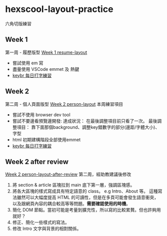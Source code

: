 # hexscool-layout-practice
六角切版練習

## Week 1
第一周 - 履歷版型
[Week 1 resume-layout](https://shunnnet.github.io/hexscool-layout-practice/%E7%AC%AC%E4%B8%80%E5%91%A8/resume.html)
- 嘗試使用 em 寫
- 盡量使用 VSCode emmet 及 熱鍵
- [keybr 每日打字練習](https://www.keybr.com/)

## Week 2
第二周 - 個人頁面版型
[Week 2 person-layout](https://shunnnet.github.io/hexscool-layout-practice/%E7%AC%AC%E4%BA%8C%E5%91%A8/person.html)
本周練習項目
- 嘗試不使用 browser dev tool
- 嘗試不要邊看預覽邊開發: 
  達成狀況： 在最後調整項目前只看了一次。
  最後調整項目： 靠下面那個background、調整key錯數字的部分(邊距/字體大小)、字型
- html 初期建構階段全部使用emmet
- [keybr 每日打字練習](https://www.keybr.com/)

## Week 2 after review
[Week 2 person-layout-after-review](https://shunnnet.github.io/hexscool-layout-practice/%E7%AC%AC%E4%BA%8C%E5%91%A8-%E6%94%B9/person.html)
第二周，經助教建議後修改
1. 將 section & article 區塊拉到 main 底下第一層，強調區塊感。
2. 將各大區塊的樣式寫成具有特定語意的 class。 e.g Intro、About 等。
   這種寫法雖然可以大幅度提高 HTML 的可讀性，但是在多頁可能會發生語意衝突，以及跟網頁內容的耦合較高等等問題。**需要確認使用的時機**。
3. 簡化 DOM 節點。當初可能是考量到擴充性，所以寫的比較累贅。但也許夠用就好？
4. 修正、簡化一些樣式的寫法。
5. 修改 Intro 文字與背景的相對關係。

